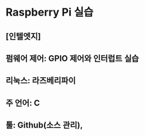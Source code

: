 # Raspberry Pi 실습
## [인텔엣지]
## 펌웨어 제어: GPIO 제어와 인터럽트 실습
## 리눅스: 라즈베리파이
## 주 언어: C
## 툴: Github(소스 관리), 
